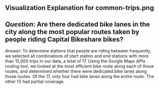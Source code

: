 ## Visualization Explanation for common-trips.png

## _Question_: Are there dedicated bike lanes in the city along the most popular routes taken by people riding Capital Bikeshare bikes?  

_Answer_: To determine stations that people are riding between frequently, we selected all combinations of start station and end stations with more than 15,000 trips in our data, a total of 17. Using the Google Maps APIs routing tool, we looked at the most efficient bike route along each of those routes, and determined whether there were dedicated bike lanes along those routes. Of the 17, only four had bike lanes along the entire route. The other 13 had partial coverage.  

